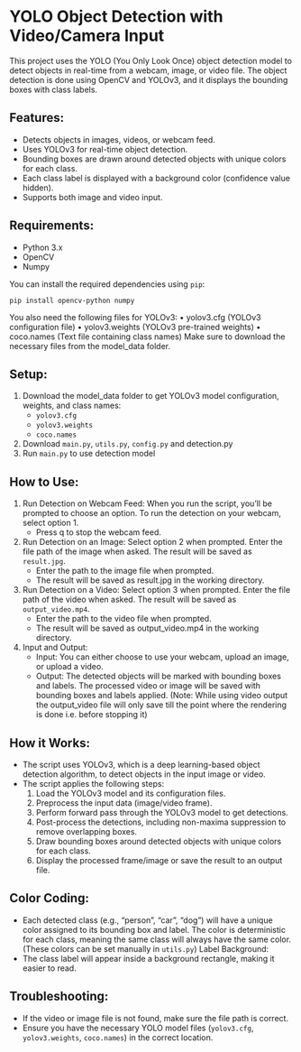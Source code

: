 # YOLO Object Detection with Video/Camera Input

This project uses the YOLO (You Only Look Once) object detection model to detect objects in real-time from a webcam, image, or video file. The object detection is done using OpenCV and YOLOv3, and it displays the bounding boxes with class labels.

## Features:
- Detects objects in images, videos, or webcam feed.
- Uses YOLOv3 for real-time object detection.
- Bounding boxes are drawn around detected objects with unique colors for each class.
- Each class label is displayed with a background color (confidence value hidden).
- Supports both image and video input.

## Requirements:
- Python 3.x
- OpenCV
- Numpy

You can install the required dependencies using `pip`:

```pip install opencv-python numpy```

You also need the following files for YOLOv3:
	• yolov3.cfg (YOLOv3 configuration file)
	• yolov3.weights (YOLOv3 pre-trained weights)
	• coco.names (Text file containing class names)
Make sure to download the necessary files from the model_data folder.

## Setup:
1. Download the model_data folder to get YOLOv3 model configuration, weights, and class names:
	- ```yolov3.cfg```
	- ```yolov3.weights```
	- ```coco.names```
2. Download ```main.py```, ```utils.py```, ```config.py``` and detection.py
3. Run ```main.py``` to use detection model
 
## How to Use:
1. Run Detection on Webcam Feed:
When you run the script, you’ll be prompted to choose an option. To run the detection on your webcam, select option 1.
 	- Press q to stop the webcam feed.
2. Run Detection on an Image:
Select option 2 when prompted. Enter the file path of the image when asked. The result will be saved as ```result.jpg```.
   	- Enter the path to the image file when prompted.
	- The result will be saved as result.jpg in the working directory.
3. Run Detection on a Video:
Select option 3 when prompted. Enter the file path of the video when asked. The result will be saved as ```output_video.mp4```.
	- Enter the path to the video file when prompted.
	- The result will be saved as output_video.mp4 in the working directory.
4. Input and Output:
	- Input: You can either choose to use your webcam, upload an image, or upload a video.
	- Output: The detected objects will be marked with bounding boxes and labels. The processed video or image will be saved with bounding boxes and labels applied. (Note: While using video output the output_video file will only save till the point where the rendering is done i.e. before stopping it)
  
## How it Works:
- The script uses YOLOv3, which is a deep learning-based object detection algorithm, to detect objects in the input image or video.
- The script applies the following steps:
	1. Load the YOLOv3 model and its configuration files.
	2. Preprocess the input data (image/video frame).
	3. Perform forward pass through the YOLOv3 model to get detections.
	4. Post-process the detections, including non-maxima suppression to remove overlapping boxes.
	5. Draw bounding boxes around detected objects with unique colors for each class.
	6. Display the processed frame/image or save the result to an output file.
 
## Color Coding:
- Each detected class (e.g., “person”, “car”, “dog”) will have a unique color assigned to its bounding box and label. The color is deterministic for each class, meaning the same class will always have the same color. (These colors can be set manually in ```utils.py```)
Label Background:
- The class label will appear inside a background rectangle, making it easier to read.
  
## Troubleshooting:
- If the video or image file is not found, make sure the file path is correct.
- Ensure you have the necessary YOLO model files (```yolov3.cfg```, ```yolov3.weights```, ```coco.names```) in the correct location.
